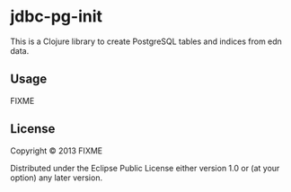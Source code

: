 # jdbc-pg-init

This is a Clojure library to create PostgreSQL tables and indices from edn data.

## Usage

FIXME

## License

Copyright © 2013 FIXME

Distributed under the Eclipse Public License either version 1.0 or (at
your option) any later version.
